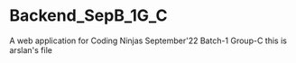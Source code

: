# Backend_SepB_1G_C
A web application for Coding Ninjas September'22 Batch-1 Group-C
 this is arslan's file


